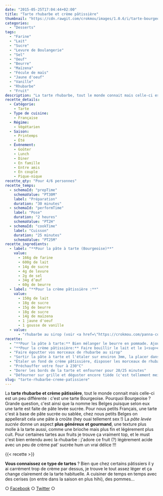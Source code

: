 ```yaml
---
date: "2015-05-25T17:04:44+02:00"
title: "Tarte rhubarbe et crème pâtissière"
thumbnail: "https://cdn.rawgit.com/crokmou/images/1.0.6/i/tarte-bourgeoise-rhubarbe-recette-crokmou-blog-culinaire1.jpg"
categories:
  - "Desserts"
tags:
  - "Farine"
  - "Lait"
  - "Sucre"
  - "Levure de Boulangerie"
  - "Sel"
  - "Oeuf"
  - "Beurre"
  - "Maïzena"
  - "Fécule de maïs"
  - "Jaune d'oeuf"
  - "Vanille"
  - "Rhubarbe"
  - "Fruit"
description: "La tarte rhubarbe, tout le monde connait mais celle-ci est un peu différente : c'est une tarte Bourgeoise. Pourquoi Bourgeoise ? ..."
recette_details:
  - Catégorie:
    - Tarte
  - Type de cuisine:
    - Française
  - Régime:
    - Végétarien
  - Saison:
    - Printemps
    - Été
  - Évènement:
    - Goûter
    - Lunch
    - Diner
    - En famille
    - Entre amis
    - En couple
    - Pique-nique
recette_qty: "Pour 4/6 personnes"
recette_temps:
  - schemaId: "prepTime"
    schemaValue: "PT30M"
    label: "Préparation"
    duration: "30 minutes"
  - schemaId: "performTime"
    label: "Pose"
    duration: "2 heures"
    schemaValue: "PT2H"
  - schemaId: "cookTime"
    label: "Cuisson"
    duration: "25 minutes"
    schemaValue: "PT25M"
recette_ingredients:
  - label: "**Pour la pâte à tarte (Bourgeoise)**"
    value:
      - 166g de farine
      - 600g de lait
      - 14g de sucre
      - 4g de levure
      - 2g de sel
      - 34g d’œuf
      - 60g de beurre
  - label: "**Pour la crème pâtissière :**"
    value:
      - 150g de lait
      - 18g de sucre
      - 15g de beurre
      - 18g de sucre
      - 14g de maïzena
      - 1 jaune d'oeuf
      - 1 gousse de vanille
  - value:
      - "rhubarbe au sirop (voir <a href=\"https://crokmou.com/panna-cotta-vegan-a-la-vanille-et-sa-gelee-de-rhubarbe-vegan-vanilla-panna-cotta-with-rhubarb-jelly/\" target=\"_blank\">Panna Cotta à la rhubarbe</a>)"
recette:
  - "**Pour la pâte à tarte:** Bien mélanger le beurre en pommade. Ajouter le sucre et le sel, mélanger de nouveau. Ajouter l’œuf puis la farine et la levure Bien mélanger jusqu’à l’obtention d’une pâte homogène mais pas trop non plus afin de ne pas développer le réseau de gluten. Filmer et mettre au frais de 2 à 24h"
  - "**Pour la crème pâtissière:** Faire bouillir le lait et le 1<sup>er</sup> sucre. Mélanger le 2<sup>ème</sup> sucre et la maïzena. Ajoutez l’œuf et mélanger de nouveau. Verser un peu de lait bouilli dans le mélange sucre/maïzena/œuf. Mélanger et reverser dans le reste de lait encore sur la casserole Lorsque le mélange commence à faire des bulles, continuer de mélanger et stériliser l’appareil encore 2 minutes Ajouter le beurre, mélanger et verser la crème pâtissière sur une plaque préalablement recouverte de papier film Filmer la crème pâtissière au contact et faire refroidir rapidement"
  - "Faire égoutter vos morceaux de rhubarbe au sirop"
  - "Sortir la pâte à tarte et l'étaler sur environ 3mm, la placer dans votre moule à tarte préalablement (bien) beurré et foncer (c'est à dire ajuster votre pâte selon le moule, couper les bords tout ça)."
  - "Étaler un fond de crème pâtissière, disposer les morceaux de rhubarbe comme il vous semble et laisser 'pousser' la tarte pendant environ 30 minutes à l'air libre"
  - "Préchauffer votre four à 230°C"
  - "Dorer les bords de la tarte et enfourner pour 20/25 minutes"
  - "Défourner sur grille et déguster encore tiède (c'est tellement meilleur !!!)"
slug: "tarte-rhubarbe-creme-patissiere"
---
```


La **tarte rhubarbe et crème pâtissière**, tout le monde connait mais celle-ci est un peu différente : c'est une tarte Bourgeoise. Pourquoi Bourgeoise ? Grande question, c'est ainsi que la nomme les Belges puisque selon eux une tarte est faite de pâte levée sucrée. Pour nous petits Français, une tarte c'est à base de pâte sucrée ou sablée, chez nous petits Belges on appellerait cela une pâte à croûte (hey ouai tellement sex !) La _pâte levée sucrée_ donne un aspect **plus généreux et gourmand**, une texture plus molle à la tarte aussi, comme une brioche mais plus fin et légèrement plus cuit. Pour certaines tartes aux fruits je trouve ça vraiment top, et le must c'est bien entendu avec la rhubarbe : j'adore ce fruit (?) légèrement acide avec un peu de crème pat' sucrée hum un vrai délice !!!

{{< recette >}}

**Vous connaissez ce type de tartes** ? Bien que chez certains pâtissiers il y ai carrément trop de crème par dessus, je trouve le tout assez léger et ça change clairement de la tarte habituelle. A cuisiner de temps en temps avec des cerises (on entre dans la saison en plus hihi), des pommes...

○ [Facebook](https://www.facebook.com/crokmou.blog) ○ [Twitter](https://twitter.com/Crokmou) ○
